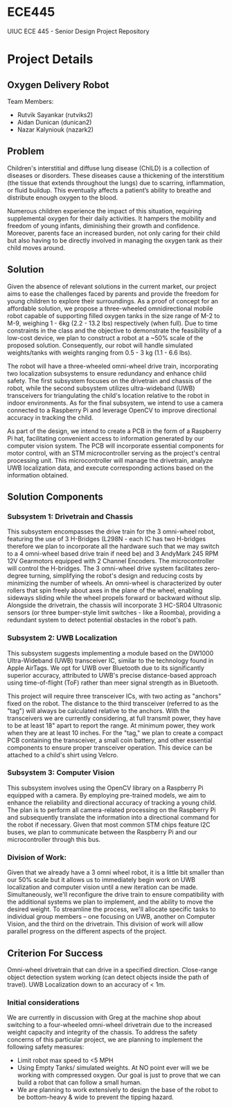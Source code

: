 # ECE445
UIUC ECE 445 - Senior Design Project Repository

# Project Details
## Oxygen Delivery Robot

Team Members:
- Rutvik Sayankar (rutviks2)
- Aidan Dunican (dunican2)
- Nazar Kalyniouk (nazark2)

## Problem

Children's interstitial and diffuse lung disease (ChILD) is a collection of diseases or disorders. These diseases cause a thickening of the interstitium (the tissue that extends throughout the lungs) due to scarring, inflammation, or fluid buildup. This eventually affects a patient’s ability to breathe and distribute enough oxygen to the blood.

Numerous children experience the impact of this situation, requiring supplemental oxygen for their daily activities. It hampers the mobility and freedom of young infants, diminishing their growth and confidence. Moreover, parents face an increased burden, not only caring for their child but also having to be directly involved in managing the oxygen tank as their child moves around.


## Solution

Given the absence of relevant solutions in the current market, our project aims to ease the challenges faced by parents and provide the freedom for young children to explore their surroundings. As a proof of concept for an affordable solution, we propose a three-wheeled omnidirectional mobile robot capable of supporting filled oxygen tanks in the size range of M-2 to M-9, weighing 1 - 6kg (2.2 - 13.2 lbs) respectively (when full). Due to time constraints in the class and the objective to demonstrate the feasibility of a low-cost device, we plan to construct a robot at a ~50% scale of the proposed solution. Consequently, our robot will handle simulated weights/tanks with weights ranging from 0.5 - 3 kg (1.1 - 6.6 lbs).

The robot will have a three-wheeled omni-wheel drive train, incorporating two localization subsystems to ensure redundancy and enhance child safety. The first subsystem focuses on the drivetrain and chassis of the robot, while the second subsystem utilizes ultra-wideband (UWB) transceivers for triangulating the child's location relative to the robot in indoor environments. As for the final subsystem, we intend to use a camera connected to a Raspberry Pi and leverage OpenCV to improve directional accuracy in tracking the child.

As part of the design, we intend to create a PCB in the form of a Raspberry Pi hat, facilitating convenient access to information generated by our computer vision system. The PCB will incorporate essential components for motor control, with an STM microcontroller serving as the project's central processing unit. This microcontroller will manage the drivetrain, analyze UWB localization data, and execute corresponding actions based on the information obtained.

## Solution Components

### Subsystem 1: Drivetrain and Chassis

This subsystem encompasses the drive train for the 3 omni-wheel robot, featuring the use of 3 H-Bridges (L298N - each IC has two H-bridges therefore we plan to incorporate all the hardware such that we may switch to a 4 omni-wheel based drive train if need be) and 3 AndyMark 245 RPM 12V Gearmotors equipped with 2 Channel Encoders. The microcontroller will control the H-bridges. The 3 omni-wheel drive system facilitates zero-degree turning, simplifying the robot's design and reducing costs by minimizing the number of wheels. An omni-wheel is characterized by outer rollers that spin freely about axes in the plane of the wheel, enabling sideways sliding while the wheel propels forward or backward without slip. Alongside the drivetrain, the chassis will incorporate 3 HC-SR04 Ultrasonic sensors (or three bumper-style limit switches - like a Roomba), providing a redundant system to detect potential obstacles in the robot's path.

### Subsystem 2: UWB Localization
This subsystem suggests implementing a module based on the DW1000 Ultra-Wideband (UWB) transceiver IC, similar to the technology found in Apple AirTags. We opt for UWB over Bluetooth due to its significantly superior accuracy, attributed to UWB's precise distance-based approach using time-of-flight (ToF) rather than meer signal strength as in Bluetooth.

This project will require three transceiver ICs, with two acting as "anchors" fixed on the robot. The distance to the third transceiver (referred to as the "tag") will always be calculated relative to the anchors. With the transceivers we are currently considering, at full transmit power, they have to be at least 18" apart to report the range. At minimum power, they work when they are at least 10 inches. For the "tag," we plan to create a compact PCB containing the transceiver, a small coin battery, and other essential components to ensure proper transceiver operation. This device can be attached to a child's shirt using Velcro.

### Subsystem 3: Computer Vision
This subsystem involves using the OpenCV library on a Raspberry Pi equipped with a camera. By employing pre-trained models, we aim to enhance the reliability and directional accuracy of tracking a young child. The plan is to perform all camera-related processing on the Raspberry Pi and subsequently translate the information into a directional command for the robot if necessary. Given that most common STM chips feature I2C buses, we plan to communicate between the Raspberry Pi and our microcontroller through this bus.

### Division of Work:
Given that we already have a 3 omni wheel robot, it is a little bit smaller than our 50% scale but it allows us to immediately begin work on UWB localization and computer vision until a new iteration can be made. Simultaneously, we'll reconfigure the drive train to ensure compatibility with the additional systems we plan to implement, and the ability to move the desired weight. To streamline the process, we'll allocate specific tasks to individual group members – one focusing on UWB, another on Computer Vision, and the third on the drivetrain. This division of work will allow parallel progress on the different aspects of the project.

## Criterion For Success

Omni-wheel drivetrain that can drive in a specified direction.
Close-range object detection system working (can detect objects inside the path of travel).
UWB Localization down to an accuracy of < 1m. 

### Initial considerations

We are currently in discussion with Greg at the machine shop about switching to a four-wheeled omni-wheel drivetrain due to the increased weight capacity and integrity of the chassis. To address the safety concerns of this particular project, we are planning to implement the following safety measures:
- Limit robot max speed to <5 MPH
- Using Empty Tanks/ simulated weights. At NO point ever will we be working with compressed oxygen. Our goal is just to prove that we can build a robot that can follow a small human.
- We are planning to work extensively to design the base of the robot to be bottom-heavy & wide to prevent the tipping hazard.
